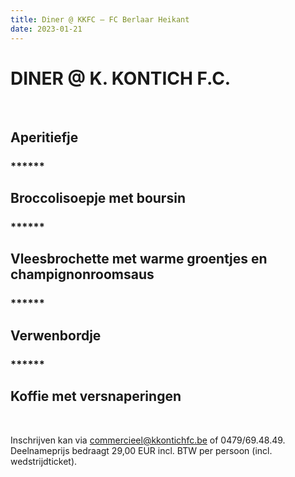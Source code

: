 ```yaml
---
title: Diner @ KKFC – FC Berlaar Heikant
date: 2023-01-21
---
```

<div class='text-center'>
<h1>DINER @ K. KONTICH F.C.</h1>
<br/>
<h2>Aperitiefje</h2>
<h3>******</h3>
<h2>Broccolisoepje met boursin</h2>
<h3>******</h3>
<h2>Vleesbrochette met warme groentjes en champignonroomsaus</h2>
<h3>******</h3>
<h2>Verwenbordje</h2>
<h3>******</h3>
<h2>Koffie met versnaperingen</h2>
<br/>
</div>
<p>Inschrijven kan via <a href="mailto:commercieel@kkontichfc.be" title="commercieel@kkontichfc.be">commercieel@kkontichfc.be</a> of 0479/69.48.49. Deelnameprijs bedraagt 29,00 EUR incl. BTW per persoon (incl. wedstrijdticket).</p>
